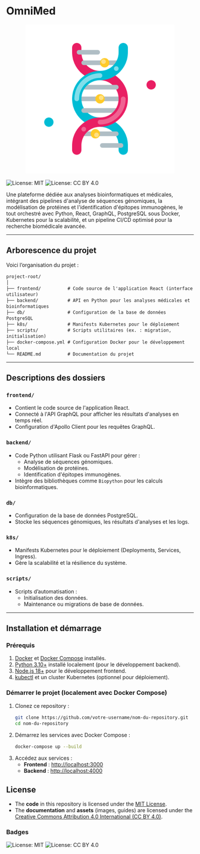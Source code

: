 # **OmniMed**

<p align="center">
  <img src="./assets/logo.png" alt="Logo" width="400">
</p>

![License: MIT](https://img.shields.io/badge/License-MIT-yellow.svg)
![License: CC BY 4.0](https://img.shields.io/badge/License-CC%20BY%204.0-blue.svg)

Une plateforme dédiée aux analyses bioinformatiques et médicales, intégrant des pipelines d'analyse de séquences génomiques, la modélisation de protéines et l'identification d'épitopes immunogènes, le tout orchestré avec Python, React, GraphQL, PostgreSQL sous Docker, Kubernetes pour la scalabilité, et un pipeline CI/CD optimisé pour la recherche biomédicale avancée.

---

## **Arborescence du projet**

Voici l’organisation du projet :

```
project-root/
│
├── frontend/          # Code source de l'application React (interface utilisateur)
├── backend/           # API en Python pour les analyses médicales et bioinformatiques
├── db/                # Configuration de la base de données PostgreSQL
├── k8s/               # Manifests Kubernetes pour le déploiement
├── scripts/           # Scripts utilitaires (ex. : migration, initialisation)
├── docker-compose.yml # Configuration Docker pour le développement local
└── README.md          # Documentation du projet
```

---

## **Descriptions des dossiers**

### **`frontend/`**
- Contient le code source de l'application React.
- Connecté à l'API GraphQL pour afficher les résultats d'analyses en temps réel.
- Configuration d'Apollo Client pour les requêtes GraphQL.

### **`backend/`**
- Code Python utilisant Flask ou FastAPI pour gérer :
  - Analyse de séquences génomiques.
  - Modélisation de protéines.
  - Identification d'épitopes immunogènes.
- Intègre des bibliothèques comme `Biopython` pour les calculs bioinformatiques.

### **`db/`**
- Configuration de la base de données PostgreSQL.
- Stocke les séquences génomiques, les résultats d'analyses et les logs.

### **`k8s/`**
- Manifests Kubernetes pour le déploiement (Deployments, Services, Ingress).
- Gère la scalabilité et la résilience du système.

### **`scripts/`**
- Scripts d’automatisation :
  - Initialisation des données.
  - Maintenance ou migrations de base de données.

---

## **Installation et démarrage**

### **Prérequis**
1. [Docker](https://www.docker.com/) et [Docker Compose](https://docs.docker.com/compose/) installés.
2. [Python 3.10+](https://www.python.org/) installé localement (pour le développement backend).
3. [Node.js 18+](https://nodejs.org/) pour le développement frontend.
4. [kubectl](https://kubernetes.io/docs/tasks/tools/) et un cluster Kubernetes (optionnel pour déploiement).

### **Démarrer le projet (localement avec Docker Compose)**
1. Clonez ce repository :
   ```bash
   git clone https://github.com/votre-username/nom-du-repository.git
   cd nom-du-repository
   ```
2. Démarrez les services avec Docker Compose :
   ```bash
   docker-compose up --build
   ```
3. Accédez aux services :
   - **Frontend** : [http://localhost:3000](http://localhost:3000)
   - **Backend** : [http://localhost:4000](http://localhost:4000)



## License

- The **code** in this repository is licensed under the [MIT License](./LICENSE).
- The **documentation** and **assets** (images, guides) are licensed under the [Creative Commons Attribution 4.0 International (CC BY 4.0)](https://creativecommons.org/licenses/by/4.0/).

### Badges
![License: MIT](https://img.shields.io/badge/License-MIT-yellow.svg)
![License: CC BY 4.0](https://img.shields.io/badge/License-CC%20BY%204.0-blue.svg)

